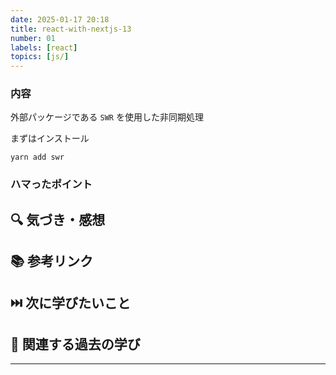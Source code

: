 ```yaml
---
date: 2025-01-17 20:18
title: react-with-nextjs-13
number: 01
labels: [react]
topics: [js/]
---
```


### 内容

外部パッケージである `SWR` を使用した非同期処理

まずはインストール

```shell
yarn add swr

```

### ハマったポイント

## 🔍 気づき・感想

## 📚 参考リンク

## ⏭️ 次に学びたいこと

## 📌 関連する過去の学び

---
